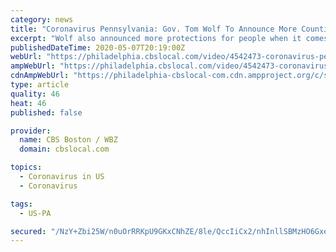 ```yaml
---
category: news
title: "Coronavirus Pennsylvania: Gov. Tom Wolf To Announce More Counties That Will Slowly Reopen"
excerpt: "Wolf also announced more protections for people when it comes to housing. Pennsylvania Officials Hold Daily COVID-19 Response Briefing On Thursday, May 7Health Secretary Dr. Rachel Levine took questions as cases near 53,"
publishedDateTime: 2020-05-07T20:19:00Z
webUrl: "https://philadelphia.cbslocal.com/video/4542473-coronavirus-pennsylvania-gov-tom-wolf-to-announce-more-counties-that-will-slowly-reopen/"
ampWebUrl: "https://philadelphia.cbslocal.com/video/4542473-coronavirus-pennsylvania-gov-tom-wolf-to-announce-more-counties-that-will-slowly-reopen/amp/"
cdnAmpWebUrl: "https://philadelphia-cbslocal-com.cdn.ampproject.org/c/s/philadelphia.cbslocal.com/video/4542473-coronavirus-pennsylvania-gov-tom-wolf-to-announce-more-counties-that-will-slowly-reopen/amp/"
type: article
quality: 46
heat: 46
published: false

provider:
  name: CBS Boston / WBZ
  domain: cbslocal.com

topics:
  - Coronavirus in US
  - Coronavirus

tags:
  - US-PA

secured: "/NzY+Zbi25W/n0uOrRRKpU9GKxCNhZE/8le/QccIiCx2/nhInllSBMzHO6Gxe/FAAi1snNx1lFuMjfLjZdLCWyvA2eGkDAfUq57kzPrQdNCmLWFO+p5o5UHB4xzdfzdQ4gA9+rfVivNt99DiPie8T4xx3RIdM84jBbzKgJfMlb8N0bNamm4rWAS2EKd7MpoKt9L2aSYWaCu7Xsi7MkhpVMgJptLXw3u3dXmmZi7AhIiEFwvEq2+bzbT2WitE8D/7iFSGB9iTij8o8M3LOCV+JpWobbt0RQaZs+O1v18VHNEI7UVNQ6vpNLzP39EaRUKuNQ2xzuipEDWuuKIDfs2ikSGcm5wdwxQ5WgxOhZJtsCleowtVvBOabnM57Vj1ZqhUEZzstz+BXxr0LEiUrsX20J4BtnKlNu0cEUbhED1q/4PvB/D8pCL6r33bbhfmhg2uaVTHDKIJoZ5SdYr3LqFcOynFdcYWqYWGbeSAdQKD99E=;janDsblOXi/DrxXZQSsLmA=="
---
```


